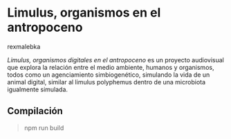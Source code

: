# Limulus, organismos en el antropoceno
rexmalebka


_Limulus, organismos digitales en el antropoceno_ es un proyecto audiovisual que explora la relación entre el medio ambiente, humanos y organismos, todos como un agenciamiento simbiogenético, simulando la vida de un animal digital, similar al limulus polyphemus dentro de una microbiota igualmente simulada.

## Compilación

> npm run build


